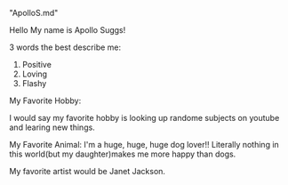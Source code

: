 "ApolloS.md"

Hello My name is Apollo Suggs!

3 words the best describe me:
1. Positive
2. Loving
3. Flashy

My Favorite Hobby:

I would say my favorite hobby is looking up randome subjects on youtube and learing new things.

My Favorite Animal: 
I'm a huge, huge, huge dog lover!! Literally nothing in this world(but my daughter)makes me more happy than dogs. 

My favorite artist would be Janet Jackson.